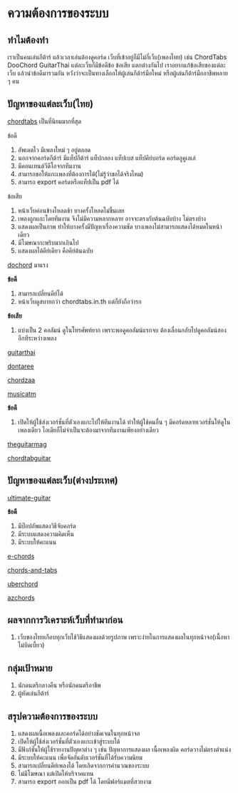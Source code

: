 # ความต้องการของระบบ

## ทำไมต้องทำ

เราเป็นคนเล่นกีต้าร์ แล้วเวลาเล่นต้องดูคอร์ด เว็บที่เข้าอยู่ก็มีไม่กี่เว็บ(เพลงไทย) เช่น ChordTabs DooChord GuitarThai แต่ละเว็บก็มีข้อดีข้อ ข้อเสีย แตกต่างกันไป เราอยากแก้ข้อเสียของแต่ละเว็บ แล้วนำข้อดีมารวมกัน หวังว่าจะเป็นทางเลือกให้ผู้เล่นกีต้าร์มือใหม่ หรือผู้เล่นกีต้าร์มืออาชีพหลาย ๆ คน

## ปัญหาของแต่ละเว็บ(ไทย)

[chordtabs](www.chordtabs.in.th) เป็นที่นิยมมากที่สุด

ข้อดี

1. อัพเดตไว มีเพลงใหม่ ๆ อยู่ตลอด
2. นอกจากคอร์ดกีต้าร์ มีแท็ปกีต้าร์ แท็ปกลอง แท็ปเบส แท็ปคีย์บอร์ด คอร์ดอูคูเลเล่
3. มีคอนเทนต์วีดีโอจากทีมงาน
4. สามารถขอให้แกะเพลงที่ต้องการได้(ไม่รู้ว่าขอได้จริงไหม)
5. สามารถ export คอร์ดหรือแท็ปเป็น pdf ได้

ข้อเสีย

1. หน้าเว็บค่อนข้างโหลดช้า บางครั้งโหลดไม่ขึ้นเลย
2. เพลงถูกแกะโดยทีมงาน จึงไม่มีความหลากหลาย อาจจะตรงกับต้นฉบับบ้าง ไม่ตรงบ้าง
3. แสดงผลเป็นภาพ ทำให้บางครั้งมีปัญหาเรื่องความชัด บางเพลงไม่สามารถแสดงได้หมดในหน้าเดียว
4. มีโฆษณากะพริบมากเกินไป
5. แสดงผลได้คีย์เดียว คือคีย์ต้นฉบับ

[dochord](www.dochord.com) มาแรง

**ข้อดี**

1. สามารถเปลี่ยนคีย์ได้
2. หน้าเว็บดูสบายกว่า chordtabs.in.th แต่ก็ยังถือว่ารก

**ข้อเสีย**

1. แบ่งเป็น 2 คอลัมน์ ดูในโทรศัพท์ยาก เพราะพอดูคอลัมน์แรกจบ ต้องเลื่อนกลับไปดูคอลัมน์สองอีกทีระหว่างเพลง

[guitarthai](www.guitarthai.com)

[dontaree](www.dontaree.com)

[chordzaa](www.chordzaa.com)

[musicatm](www.musicatm.com)

**ข้อดี**

1. เปิดให้ผู้ใช้ส่งเวอร์ชั่นที่ตัวเองแกะไปให้ทีมงานได้ ทำให้ผู้ใช้คนอื่น ๆ มีคอร์ดหลายเวอร์ชั่นให้ดูในเพลงเดียว ไอเดียก็ไม่จำเป็นจะต้องมาจากทีมงานเพียงอย่างเดียว

[theguitarmag](www.theguitarmag.com)

[chordtabguitar](www.chordtabguitar.com)

## ปัญหาของแต่ละเว็บ(ต่างประเทศ)

[ultimate-guitar](www.tabs.ultimate-guitar.com)

**ข้อดี**

1. มีป๊อปอัพแสดงวิธีจับคอร์ด
2. มีระบบแสดงความคิดเห็น
3. มีระบบให้คะแนน

[e-chords](www.e-chords.com)

[chords-and-tabs](chords-and-tabs.net)

[uberchord](www.uberchord.com)

[azchords](www.azchords.com)

## ผลจากการวิเคราะห์เว็บที่ทำมาก่อน

1. เว็บของไทยเกือบทุกเว็บใช้วิธีแสดงผลด้วยรูปภาพ เพราะง่ายในการแสดงผลในทุกหน้าจอ(เนื้อหาไม่บิดเบี้ยว)

## กลุ่มเป้าหมาย

1. นักดนตรีกลางคืน หรือนักดนตรีอาชีพ
2. ผู้หัดเล่นกีต้าร์

## สรุปความต้องการของระบบ

1. แสดงผลเนื้อเพลงและคอร์ดได้อย่างชัดเจนในทุกหน้าจอ
2. เปิดให้ผู้ใช้ส่งเวอร์ชั่นที่ตัวเองแกะเข้าสู่ระบบได้
3. มีฟังก์ชั่นให้ผู้ใช้รายงานปัญหาต่าง ๆ เช่น ปัญหาการแสดงผล เนื้อเพลงผิด คอร์ดวางไม่ตรงตำแน่ง
4. มีระบบให้คะแนน เพื่อจัดอันดับเวอร์ชั่นที่ได้รับความนิยม
5. สามารถเปลี่ยนคีย์เพลงได้ โดยเกิดจากการคำนวณของระบบ
6. ไม่มีโฆษณา แต่เปิดให้บริจาคแทน
7. สามารถ export ออกเป็น pdf ได้ โดยมีฟอร์แมตที่สวยงาม
